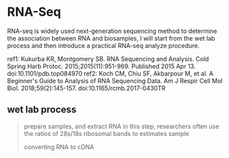 # RNA-Seq 
RNA-seq is widely used next-generation sequencing method to determine the association between RNA and biosamples,
I will start from the wet lab process and then introduce a practical RNA-seq analyze procedure.

ref1: Kukurba KR, Montgomery SB. RNA Sequencing and Analysis. 
Cold Spring Harb Protoc. 2015;2015(11):951-969. Published 2015 Apr 13. doi:10.1101/pdb.top084970
ref2: Koch CM, Chiu SF, Akbarpour M, et al. A Beginner's Guide to Analysis of RNA Sequencing Data. 
Am J Respir Cell Mol Biol. 2018;59(2):145-157. doi:10.1165/rcmb.2017-0430TR

## wet lab process
> prepare samples, and extract RNA
in this step, researchers often use the ratios of 28s/18s ribosomal bands to estimates sample 
> 
> converting RNA to cDNA
> 
